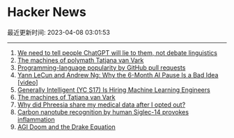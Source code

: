# Hacker News

最近更新时间: 2023-04-08 03:01:53

--- 
1. [We need to tell people ChatGPT will lie to them, not debate linguistics](https://simonwillison.net/2023/Apr/7/chatgpt-lies/) 
2. [The machines of polymath Tatjana van Vark](https://craftsmanshipmuseum.com/artisan/tatjana-van-vark/) 
3. [Programming-language popularity by GitHub pull requests](https://lemire.me/blog/2023/04/07/programming-language-popularity-by-github-pull-requests/) 
4. [Yann LeCun and Andrew Ng: Why the 6-Month AI Pause Is a Bad Idea [video]](https://www.youtube.com/watch?v=BY9KV8uCtj4) 
5. [Generally Intelligent (YC S17) Is Hiring Machine Learning Engineers](https://news.ycombinator.com/item?id=35483975) 
6. [The machines of Tatjana van Vark](https://craftsmanshipmuseum.com/artisan/tatjana-van-vark/) 
7. [Why did Phreesia share my medical data after I opted out?](https://www.statnews.com/2023/04/07/medical-data-privacy-phreesia/) 
8. [Carbon nanotube recognition by human Siglec-14 provokes inflammation](https://www.nature.com/articles/s41565-023-01363-w) 
9. [AGI Doom and the Drake Equation](https://iamnotarobot.substack.com/p/agi-doom-and-the-drake-equation) 
